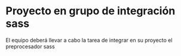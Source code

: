 # Proyecto en grupo de integración sass
El equipo deberá llevar a cabo la tarea de integrar en su proyecto el preprocesador sass

